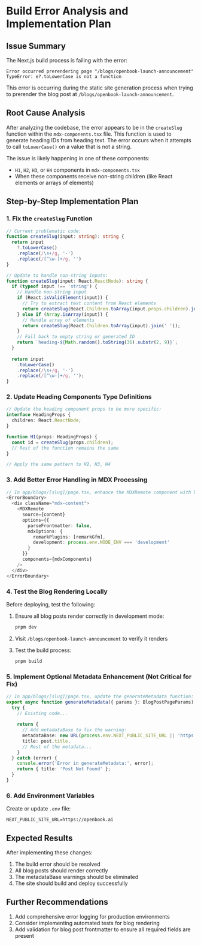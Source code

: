 # Build Error Analysis and Implementation Plan

## Issue Summary

The Next.js build process is failing with the error:
```
Error occurred prerendering page "/blogs/openbook-launch-announcement"
TypeError: e?.toLowerCase is not a function
```

This error is occurring during the static site generation process when trying to prerender the blog post at `/blogs/openbook-launch-announcement`.

## Root Cause Analysis

After analyzing the codebase, the error appears to be in the `createSlug` function within the `mdx-components.tsx` file. This function is used to generate heading IDs from heading text. The error occurs when it attempts to call `toLowerCase()` on a value that is not a string.

The issue is likely happening in one of these components:
- `H1`, `H2`, `H3`, or `H4` components in `mdx-components.tsx`
- When these components receive non-string children (like React elements or arrays of elements)

## Step-by-Step Implementation Plan

### 1. Fix the `createSlug` Function

```typescript
// Current problematic code:
function createSlug(input: string): string {
  return input
    ?.toLowerCase()
    .replace(/\s+/g, '-')
    .replace(/[^\w-]+/g, '')
}

// Update to handle non-string inputs:
function createSlug(input: React.ReactNode): string {
  if (typeof input !== 'string') {
    // Handle non-string input
    if (React.isValidElement(input)) {
      // Try to extract text content from React elements
      return createSlug(React.Children.toArray(input.props.children).join(' '));
    } else if (Array.isArray(input)) {
      // Handle array of elements
      return createSlug(React.Children.toArray(input).join(' '));
    }
    // Fall back to empty string or generated ID
    return `heading-${Math.random().toString(36).substr(2, 9)}`;
  }
  
  return input
    .toLowerCase()
    .replace(/\s+/g, '-')
    .replace(/[^\w-]+/g, '');
}
```

### 2. Update Heading Components Type Definitions

```typescript
// Update the heading component props to be more specific:
interface HeadingProps {
  children: React.ReactNode;
}

function H1(props: HeadingProps) {
  const id = createSlug(props.children);
  // Rest of the function remains the same
}

// Apply the same pattern to H2, H3, H4
```

### 3. Add Better Error Handling in MDX Processing

```typescript
// In app/blogs/[slug]/page.tsx, enhance the MDXRemote component with better error handling:
<ErrorBoundary>
  <div className="mdx-content">
    <MDXRemote 
      source={content} 
      options={{
        parseFrontmatter: false,
        mdxOptions: { 
          remarkPlugins: [remarkGfm],
          development: process.env.NODE_ENV === 'development'
        }
      }}
      components={mdxComponents} 
    />
  </div>
</ErrorBoundary>
```

### 4. Test the Blog Rendering Locally

Before deploying, test the following:

1. Ensure all blog posts render correctly in development mode:
   ```bash
   pnpm dev
   ```

2. Visit `/blogs/openbook-launch-announcement` to verify it renders

3. Test the build process:
   ```bash
   pnpm build
   ```

### 5. Implement Optional Metadata Enhancement (Not Critical for Fix)

```typescript
// In app/blogs/[slug]/page.tsx, update the generateMetadata function:
export async function generateMetadata({ params }: BlogPostPageParams): Promise<Metadata> {
  try {
    // Existing code...
    
    return {
      // Add metadataBase to fix the warning:
      metadataBase: new URL(process.env.NEXT_PUBLIC_SITE_URL || 'https://openbook.ai'),
      title: post.title,
      // Rest of the metadata...
    }
  } catch (error) {
    console.error('Error in generateMetadata:', error);
    return { title: 'Post Not Found' };
  }
}
```

### 6. Add Environment Variables

Create or update `.env` file:
```
NEXT_PUBLIC_SITE_URL=https://openbook.ai
```

## Expected Results

After implementing these changes:
1. The build error should be resolved
2. All blog posts should render correctly
3. The metadataBase warnings should be eliminated
4. The site should build and deploy successfully

## Further Recommendations

1. Add comprehensive error logging for production environments
2. Consider implementing automated tests for blog rendering
3. Add validation for blog post frontmatter to ensure all required fields are present 